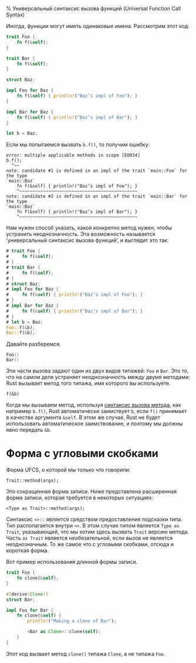 % Универсальный синтаксис вызова функций (Universal Function Call Syntax)

Иногда, функции могут иметь одинаковые имена. Рассмотрим этот код:

```rust
trait Foo {
    fn f(&self);
}

trait Bar {
    fn f(&self);
}

struct Baz;

impl Foo for Baz {
    fn f(&self) { println!("Baz’s impl of Foo"); }
}

impl Bar for Baz {
    fn f(&self) { println!("Baz’s impl of Bar"); }
}

let b = Baz;
```

Если мы попытаемся вызвать `b.f()`, то получим ошибку:

```text
error: multiple applicable methods in scope [E0034]
b.f();
  ^~~
note: candidate #1 is defined in an impl of the trait `main::Foo` for the type
`main::Baz`
    fn f(&self) { println!("Baz’s impl of Foo"); }
    ^~~~~~~~~~~~~~~~~~~~~~~~~~~~~~~~~~~~~~~~~~~~~~
note: candidate #2 is defined in an impl of the trait `main::Bar` for the type
`main::Baz`
    fn f(&self) { println!("Baz’s impl of Bar"); }
    ^~~~~~~~~~~~~~~~~~~~~~~~~~~~~~~~~~~~~~~~~~~~~~

```

Нам нужен способ указать, какой конкретно метод нужен, чтобы устранить
неоднозначность. Эта возможность называется ’универсальный синтаксис вызова
функций’, и выглядит это так:

```rust
# trait Foo {
#     fn f(&self);
# }
# trait Bar {
#     fn f(&self);
# }
# struct Baz;
# impl Foo for Baz {
#     fn f(&self) { println!("Baz’s impl of Foo"); }
# }
# impl Bar for Baz {
#     fn f(&self) { println!("Baz’s impl of Bar"); }
# }
# let b = Baz;
Foo::f(&b);
Bar::f(&b);
```

Давайте разберемся.

```rust,ignore
Foo::
Bar::
```

Эти части вызова задают один из двух видов типажей: `Foo` и `Bar`. Это то, что
на самом деле устраняет неоднозначность между двумя методами: Rust вызывает
метод того типажа, имя которого вы используете.

```rust,ignore
f(&b)
```

Когда мы вызываем метод, используя [синтаксис вызова метода][methodsyntax], как
например `b.f()`, Rust автоматически заимствует `b`, если `f()` принимает в
качестве аргумента `&self`. В этом же случае, Rust не будет использовать
автоматическое заимствование, и поэтому мы должны явно передать `&b`.

[methodsyntax]: method-syntax.html

# Форма с угловыми скобками

Форма UFCS, о которой мы только что говорили:

```rust,ignore
Trait::method(args);
```

Это сокращенная форма записи. Ниже представлена расширенная форма записи,
которая требуется в некоторых ситуациях:

```rust,ignore
<Type as Trait>::method(args);
```

Синтаксис `<>::` является средством предоставления подсказки типа. Тип
располагается внутри `<>`. В этом случае типом является `Type as Trait`,
указывающий, что мы хотим здесь вызвать `Trait` версию метода. Часть `as Trait`
является необязательной, если вызов не является неоднозначным. То же самое что с
угловыми скобками, отсюда и короткая форма.

Вот пример использования длинной формы записи.

```rust
trait Foo {
    fn clone(&self);
}

#[derive(Clone)]
struct Bar;

impl Foo for Bar {
    fn clone(&self) {
        println!("Making a clone of Bar");

        <Bar as Clone>::clone(self);
    }
}
```

Этот код вызвает метод `clone()` типажа `Clone`, а не типажа `Foo`.
